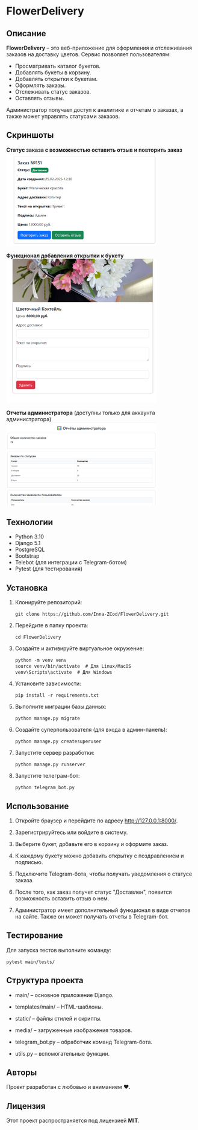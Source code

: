 # FlowerDelivery


## Описание

**FlowerDelivery** – это веб-приложение для оформления и отслеживания заказов на доставку цветов. Сервис позволяет пользователям:

- Просматривать каталог букетов.
- Добавлять букеты в корзину.
- Добавлять открытки к букетам.
- Оформлять заказы.
- Отслеживать статус заказов.
- Оставлять отзывы.

Администратор получает доступ к аналитике и отчетам о заказах, а также может управлять статусами заказов.

## Скриншоты
**Статус заказа с возможностью оставить отзыв и повторить заказ**
<img src="https://raw.githubusercontent.com/Inna-ZCod/FlowerDelivery/main/flower_delivery/media/products/fd_03.png" alt="Статус заказа" width="400">

**Функционал добавления открытки к букету**
<img src="https://raw.githubusercontent.com/Inna-ZCod/FlowerDelivery/main/flower_delivery/media/products/fd_04.png" alt="Добавление открытки" width="400">

**Отчеты администратора** (доступны только для аккаунта администратора)
<img src="https://raw.githubusercontent.com/Inna-ZCod/FlowerDelivery/main/flower_delivery/media/products/fd_05.png" alt="Отчеты администратора" width="400">



## Технологии

- Python 3.10
- Django 5.1
- PostgreSQL
- Bootstrap
- Telebot (для интеграции с Telegram-ботом)
- Pytest (для тестирования)


## Установка

1. Клонируйте репозиторий:

   ```
   git clone https://github.com/Inna-ZCod/FlowerDelivery.git
   ```

2. Перейдите в папку проекта:

   ```
   cd FlowerDelivery
   ```

3. Создайте и активируйте виртуальное окружение:

   ```
   python -m venv venv
   source venv/bin/activate  # Для Linux/MacOS
   venv\Scripts\activate  # Для Windows
   ```

4. Установите зависимости:

   ```
   pip install -r requirements.txt
   ```

5. Выполните миграции базы данных:

   ```
   python manage.py migrate
   ```

6. Создайте суперпользователя (для входа в админ-панель):

   ```
   python manage.py createsuperuser
   ```

7. Запустите сервер разработки:

   ```
   python manage.py runserver
   ```

8. Запустите телеграм-бот:

   ```
   python telegram_bot.py
   ```


## Использование

1. Откройте браузер и перейдите по адресу http://127.0.0.1:8000/.

2. Зарегистрируйтесь или войдите в систему.

3. Выберите букет, добавьте его в корзину и оформите заказ.

4. К каждому букету можно добавить открытку с поздравлением и подписью.

5. Подключите Telegram-бота, чтобы получать уведомления о статусе заказа.

6. После того, как заказ получет статус "Доставлен", появится возможность оставить отзыв о нем.

7. Администратор имеет дополнительный функционал в виде отчетов на сайте. Также он может получать отчеты в Telegram-бот.


## Тестирование

Для запуска тестов выполните команду:

   ```
   pytest main/tests/
   ```


## Структура проекта

- main/ – основное приложение Django.

- templates/main/ – HTML-шаблоны.

- static/ – файлы стилей и скрипты.

- media/ – загруженные изображения товаров.

- telegram_bot.py – обработчик команд Telegram-бота.

- utils.py – вспомогательные функции.


## Авторы

Проект разработан с любовью и вниманием ❤️.


## Лицензия

Этот проект распространяется под лицензией **MIT**.
